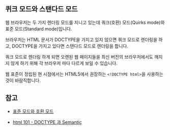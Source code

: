## 퀴크 모드와 스탠다드 모드

웹 브라우저는 두 가지 렌더링 모드를 지니고 있는데 쿼크(호환) 모드(Quirks mode)와 표준 모드(Standard mode)입니다.

브라우저는 HTML 문서가 DOCTYPE을 가지고 있지 않으면 쿼크 모드로 렌더링을 하고, DOCTYPE을 가지고 있다면 스탠다드 모드로 렌더링을 합니다.

쿼크 모드로 렌더링 하게 되면 오랜된 웹 페이지들을 최신 버전의 브라우저에서도 깨지지 않게 하기 위해 각 브라우저 마다 다르게 보일 수 있습니다.

웹 표준이 정립된 현 시점에서는 HTML5에서 권장하는 `<!DOCTYPE html>`을 사용하는 것이 바람직합니다.

## 참고

* [표준 모드와 호환 모드](https://github.com/baeharam/Must-Know-About-Frontend/blob/master/Notes/html/standard-quirks.md)

* [html 101 - DOCTYPE 과 Semantic](https://velog.io/@jay/html-101-DOCTYPE)

